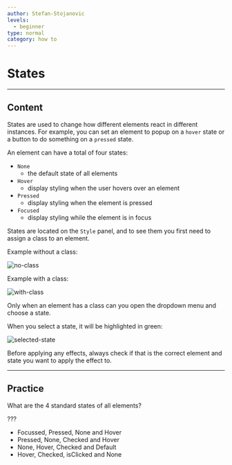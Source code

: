 ```yaml
---
author: Stefan-Stojanovic
levels:
  - beginner
type: normal
category: how to
---
```


# States


---

## Content

States are used to change how different elements react in different instances. For example, you can set an element to popup on a `hover` state or a button to do something on a `pressed` state.

An element can have a total of four states:

* `None`
  * the default state of all elements
* `Hover`
  * display styling when the user hovers over an element
* `Pressed`
  * display styling when the element is pressed
* `Focused`
  * display styling while the element is in focus

States are located on the `Style` panel, and to see them you first need to assign a class to an element.

Example without a class:

![no-class](https://img.enkipro.com/71d95d052041b5e52c3e227bef9c2d62.png)

Example with a class:

![with-class](https://img.enkipro.com/24a7efbfadb4d12c00fcd82ef3a77f28.png)

Only when an element has a class can you open the dropdown menu and choose a state.

When you select a state, it will be highlighted in green:

![selected-state](https://img.enkipro.com/2ad527abba7858f68ae30005fb282179.png)

Before applying any effects, always check if that is the correct element and state you want to apply the effect to.


---

## Practice

What are the 4 standard states of all elements?

???

* Focussed, Pressed, None and Hover
* Pressed, None, Checked and Hover
* None, Hover, Checked and Default
* Hover, Checked, isClicked and None
